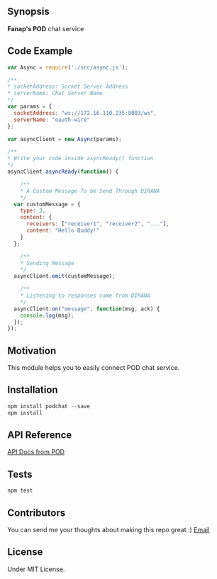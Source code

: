 ## Synopsis

**Fanap's POD** chat service

## Code Example

```javascript
var Async = require('./src/async.js');

/**
* socketAddress: Socket Server Address
* serverName: Chat Server Name
*/
var params = {
  socketAddress: "ws://172.16.110.235:8003/ws",
  serverName: "oauth-wire"
};

var asyncClient = new Async(params);

/**
* Write your code inside asyncReady() function
*/
asyncClient.asyncReady(function() {

	/**
	* A Custom Message To be Send Through DIRANA
	*/
  var customMessage = {
    type: 3,
    content: {
      receivers: ["receiver1", "receiver2", "..."],
      content: "Hello Buddy!"
    }
  };

	/**
	* Sending Message
	*/
  asyncClient.emit(customMessage);

	/**
	* Listening to responses came from DIRANA
	*/
  asyncClient.on("message", function(msg, ack) {
    console.log(msg);
  });
});
```

## Motivation

This module helps you to easily connect POD chat service.

## Installation

```javascript
npm install podchat --save
npm install
```

## API Reference

[API Docs from POD](http://www.fanapium.com)

## Tests

```javascript
npm test
```

## Contributors

You can send me your thoughts about making this repo great :)
[Email](masoudmanson@gmail.com)

## License

Under MIT License.
